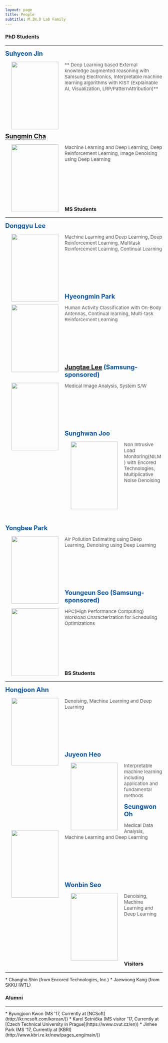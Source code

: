 ```yaml
---
layout: page
title: People
subtitle: M.IN.D Lab Family
---
```


### PhD Students
<hr>

<p id="Suhyeon"></p>

<b><span style="font-size: 20px !important; color: #0055A9;">Suhyeon Jin</span></b>

<img src="https://raw.githubusercontent.com/mindlab-skku/mindlab-skku.github.io/master/img/Suhyeon_Jin.jpeg" width="150" height="215" align="left" hspace="20" />
<span style="font-size: 15px !important; color: #555;">** Deep Learning based External knowledge augmented reasoning with Samsung Electronics, Interpretable machine learning algorithms with KIST (Explainable AI, Visualization, LRP/PatternAttribution)** </span>

<br><br><br><br><br><br>




<p id="Sungmin"></p>

<b><span style="font-size: 20px !important; color: #0055A9;">[Sungmin Cha](https://csm9493.github.io/about/)</span></b>

<img src="https://raw.githubusercontent.com/mindlab-skku/mindlab-skku.github.io/master/img/Sungmin_Cha.jpeg" width="150" height="215" align="left" hspace="20" />
<span style="font-size: 15px !important; color: #555;">Machine Learning and Deep Learning, Deep Reinforcement Learning, Image Denoising using Deep Learning</span>

<br><br><br><br><br><br>





### MS Students
<hr>

<p id="Dongkyu_Lee"></p>

<b><span style="font-size: 20px !important; color: #0055A9;">Donggyu Lee</span></b>

<img src="https://raw.githubusercontent.com/mindlab-skku/mindlab-skku.github.io/master/img/Dongkyu_Lee.png" width="150" height="215" align="left" hspace="20" />
<span style="font-size: 15px !important; color: #555;">Machine Learning and Deep Learning, Deep Reinforcement Learning, Multitask Reinforcement Learning, Continual Learning</span>

<br><br><br><br><br><br>





<p id="Hyeongmin"></p>

<b><span style="font-size: 20px !important; color: #0055A9;">Hyeongmin Park</span></b>

<img src="https://raw.githubusercontent.com/mindlab-skku/mindlab-skku.github.io/master/img/Hyungmin_Park.jpg" width="150" height="215" align="left" hspace="20" />
<span style="font-size: 15px !important; color: #555;">Human Activity Classification with On-Body Antennas, Continual learning, Multi-task Reinforcement Learning</span>

<br><br><br><br><br><br>





<p id="Jungtae"></p>

<b><span style="font-size: 20px !important; color: #0055A9;">[Jungtae Lee](https://jungtae9lee.github.io/about/) (Samsung-sponsored)</span></b>

<img src="https://raw.githubusercontent.com/mindlab-skku/mindlab-skku.github.io/master/img/Jungtae_Lee.JPG" width="150" height="215" align="left" hspace="20" />
<span style="font-size: 15px !important; color: #555;">Medical Image Analysis, System S/W</span>

<br><br><br><br><br><br>







<p id="Sunghwan"></p>

<b><span style="font-size: 20px !important; color: #0055A9;">Sunghwan Joo</span></b>

<img src="https://raw.githubusercontent.com/mindlab-skku/mindlab-skku.github.io/master/img/Sunghwan_Joo.jpeg" width="150" height="215" align="left" hspace="20" />
<span style="font-size: 15px !important; color: #555;">Non Intrusive Load Monitoring(NILM) with Encored Technologies, Multiplicative Noise Denoising</span>

<br><br><br><br><br><br>





<p id="Yongbee"></p>

<b><span style="font-size: 20px !important; color: #0055A9;">Yongbee Park</span></b>

<img src="https://raw.githubusercontent.com/mindlab-skku/mindlab-skku.github.io/master/img/Yongbee_Park.png" width="150" height="215" align="left" hspace="20" />
<span style="font-size: 15px !important; color: #555;">Air Pollution Estimating using Deep Learning, Denoising using Deep Learning</span>

<br><br><br><br><br><br>







<p id="Youngeun"></p>

<b><span style="font-size: 20px !important; color: #0055A9;">Youngeun Seo (Samsung-sponsored)</span></b>

<img src="https://raw.githubusercontent.com/mindlab-skku/mindlab-skku.github.io/master/img/YeongEun_Seo.png" width="150" height="215" align="left" hspace="20" />
<span style="font-size: 15px !important; color: #555;">HPC(High Performance Computing) Workload Characterization for Scheduling Optimizations</span>

<br><br><br><br><br><br>





### BS Students
<hr>

<p id="Hongjoon"></p>

<b><span style="font-size: 20px !important; color: #0055A9;">Hongjoon Ahn</span></b>

<img src="https://raw.githubusercontent.com/mindlab-skku/mindlab-skku.github.io/master/img/Hongjun_Ahn.jpeg" width="150" height="215" align="left" hspace="20" />
<span style="font-size: 15px !important; color: #555;">Denoising, Machine Learning and Deep Learning</span>

<br><br><br><br><br><br>





<p id="Juyeon"></p>

<b><span style="font-size: 20px !important; color: #0055A9;">Juyeon Heo</span></b>

<img src="https://raw.githubusercontent.com/mindlab-skku/mindlab-skku.github.io/master/img/jooyeon_heo.jpeg" width="150" height="215" align="left" hspace="20" />
<span style="font-size: 15px !important; color: #555;">Interpretable machine learning including application and fundamental methods</span>

<br>





<p id="Seungwon"></p>

<b><span style="font-size: 20px !important; color: #0055A9;">Seungwon Oh</span></b>

<img src="https://raw.githubusercontent.com/mindlab-skku/mindlab-skku.github.io/master/img/Seungwon_Oh.jpg" width="150" height="215" align="left" hspace="20" />
<span style="font-size: 15px !important; color: #555;">Medical Data Analysis, Machine Learning and Deep Learning</span>

<br><br><br><br><br><br>





<p id="Wonbin"></p>

<b><span style="font-size: 20px !important; color: #0055A9;">Wonbin Seo</span></b>

<img src="https://raw.githubusercontent.com/mindlab-skku/mindlab-skku.github.io/master/img/Wonbin_Seo.jpeg" width="150" height="215" align="left" hspace="20" />
<span style="font-size: 15px !important; color: #555;">Denoising, Machine Learning and Deep Learning</span>

<br><br><br><br><br><br>





### Visitors
<hr>
* Changho Shin (from Encored Technologies, Inc.)
* Jaewoong Kang (from SKKU IWTL)


### Alumni
<hr>
* Byungjoon Kwon (MS '17, Currently at [NCSoft](http://kr.ncsoft.com/korean/))
* Karel Setnička (MS visitor '17, Currently at [Czech Technical University in Prague](https://www.cvut.cz/en))
* Jinhee Park (MS '17, Currently at [KBRI](http://www.kbri.re.kr/new/pages_eng/main/))

